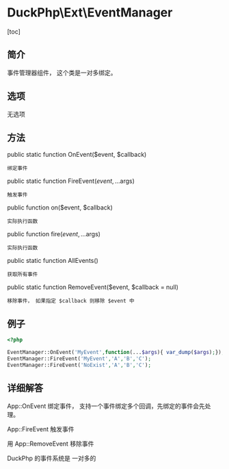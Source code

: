 # DuckPhp\Ext\EventManager
[toc]

## 简介
事件管理器组件， 这个类是一对多绑定。
## 选项

无选项

## 方法

public static function OnEvent($event, $callback)

    绑定事件
public static function FireEvent($event, ...$args)

    触发事件

public function on($event, $callback)

    实际执行函数
public function fire($event, ...$args)

    实际执行函数
public static function AllEvents()

    获取所有事件
public static function RemoveEvent($event, $callback = null)

    移除事件， 如果指定 $callback 则移除 $event 中
## 例子

```php
<?php

EventManager::OnEvent('MyEvent',function(...$args){ var_dump($args);});
EventManager::FireEvent('MyEvent','A','B','C');
EventManager::FireEvent('NoExist','A','B','C');

```

## 详细解答

App::OnEvent 绑定事件， 支持一个事件绑定多个回调，先绑定的事件会先处理。

App::FireEvent 触发事件

用 App::RemoveEvent 移除事件

DuckPhp 的事件系统是 一对多的